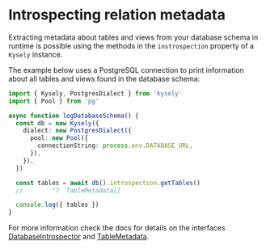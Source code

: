# Introspecting relation metadata

Extracting metadata about tables and views from your database schema in runtime is possible using the methods in the `instrospection` property of a `Kysely` instance.

The example below uses a PostgreSQL connection to print information about all tables and views found in the database schema:

```ts
import { Kysely, PostgresDialect } from 'kysely'
import { Pool } from 'pg'

async function logDatabaseSchema() {
  const db = new Kysely({
    dialect: new PostgresDialect({
      pool: new Pool({
        connectionString: process.env.DATABASE_URL,
      }),
    }),
  })

  const tables = await db().introspection.getTables()
  //        ^?  TableMetadata[]

  console.log({ tables })
}
```

For more information check the docs for details on the interfaces [DatabaseIntrospector](https://koskimas.github.io/kysely/interfaces/DatabaseIntrospector.html) and [TableMetadata](https://koskimas.github.io/kysely/interfaces/TableMetadata.html).
